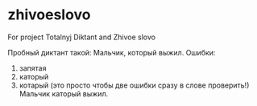 # zhivoeslovo
For project Totalnyj Diktant and Zhivoe slovo


Пробный диктант такой: Мальчик, который выжил.
Ошибки:
1. запятая
2. каторый
3. котарый (это просто чтобы две ошибки сразу в слове проверить!)
Мальчик каторый выжил.